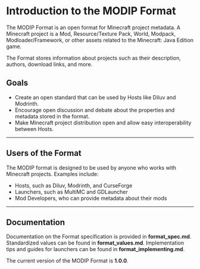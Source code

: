 # Introduction to the MODIP Format

The MODIP Format is an open format for Minecraft project metadata. A Minecraft project is a Mod, Resource/Texture Pack, World, Modpack, Modloader/Framework, or other assets related to the Minecraft: Java Edition game.

The Format stores information about projects such as their description, authors, download links, and more.

## Goals

- Create an open standard that can be used by Hosts like Diluv and Modrinth.
- Encourage open discussion and debate about the properties and metadata stored in the format.
- Make Minecraft project distribution open and allow easy interoperability between Hosts.

---

## Users of the Format

The MODIP format is designed to be used by anyone who works with Minecraft projects. Examples include:

- Hosts, such as Diluv, Modrinth, and CurseForge
- Launchers, such as MultiMC and GDLauncher
- Mod Developers, who can provide metadata about their mods

---

## Documentation

Documentation on the Format specification is provided in **format_spec.md**. Standardized values can be found in **format_values.md**. Implementation tips and guides for launchers can be found in **format_implementing.md**.

The current version of the MODIP Format is **1.0.0**.